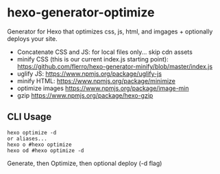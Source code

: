hexo-generator-optimize
=======================

Generator for Hexo that optimizes css, js, html, and imgages + optionally deploys your site.

- Concatenate CSS and JS: for local files only... skip cdn assets
- minify CSS (this is our current index.js starting point): https://github.com/flerro/hexo-generator-minify/blob/master/index.js
- uglify JS: https://www.npmjs.org/package/uglify-js
- minify HTML: https://www.npmjs.org/package/minimize
- optimize images https://www.npmjs.org/package/image-min
- gzip https://www.npmjs.org/package/hexo-gzip

 
## CLI Usage

```
hexo optimize -d
or aliases...
hexo o #hexo optimize
hexo od #hexo optimize -d
```

Generate, then Optimize, then optional deploy (-d flag)